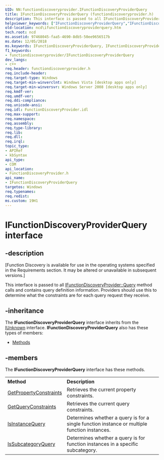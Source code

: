 ```yaml
---
UID: NN:functiondiscoveryprovider.IFunctionDiscoveryProviderQuery
title: IFunctionDiscoveryProviderQuery (functiondiscoveryprovider.h)
description: This interface is passed to all IFunctionDiscoveryProvider::Query method calls and contains query definition information. Providers should use this to determine what the constraints are for each query request they receive.
helpviewer_keywords: ["IFunctionDiscoveryProviderQuery","IFunctionDiscoveryProviderQuery interface","IFunctionDiscoveryProviderQuery interface","described","functiondiscoveryprovider/IFunctionDiscoveryProviderQuery","ncd.ifunctiondiscoveryproviderquery"]
old-location: ncd\ifunctiondiscoveryproviderquery.htm
tech.root: ncd
ms.assetid: 97468045-faa5-4690-8db5-50ee9656517b
ms.date: 12/05/2018
ms.keywords: IFunctionDiscoveryProviderQuery, IFunctionDiscoveryProviderQuery interface, IFunctionDiscoveryProviderQuery interface,described, functiondiscoveryprovider/IFunctionDiscoveryProviderQuery, ncd.ifunctiondiscoveryproviderquery
f1_keywords:
- functiondiscoveryprovider/IFunctionDiscoveryProviderQuery
dev_langs:
- c++
req.header: functiondiscoveryprovider.h
req.include-header: 
req.target-type: Windows
req.target-min-winverclnt: Windows Vista [desktop apps only]
req.target-min-winversvr: Windows Server 2008 [desktop apps only]
req.kmdf-ver: 
req.umdf-ver: 
req.ddi-compliance: 
req.unicode-ansi: 
req.idl: FunctionDiscoveryProvider.idl
req.max-support: 
req.namespace: 
req.assembly: 
req.type-library: 
req.lib: 
req.dll: 
req.irql: 
topic_type:
- APIRef
- kbSyntax
api_type:
- COM
api_location:
- FunctionDiscoveryProvider.h
api_name:
- IFunctionDiscoveryProviderQuery
targetos: Windows
req.typenames: 
req.redist: 
ms.custom: 19H1
---
```


# IFunctionDiscoveryProviderQuery interface


## -description


<p class="CCE_Message">[Function Discovery is available for use in the operating systems specified in the Requirements section. It may be altered or unavailable in subsequent versions.]

This interface is passed to all <a href="https://docs.microsoft.com/windows/desktop/api/functiondiscoveryprovider/nf-functiondiscoveryprovider-ifunctiondiscoveryprovider-query">IFunctionDiscoveryProvider::Query</a> method calls and contains query definition information.  Providers should use this to determine what the constraints are for each query request they receive. 


## -inheritance

The <b xmlns:loc="http://microsoft.com/wdcml/l10n">IFunctionDiscoveryProviderQuery</b> interface inherits from the <a href="https://docs.microsoft.com/windows/desktop/api/unknwn/nn-unknwn-iunknown">IUnknown</a> interface. <b>IFunctionDiscoveryProviderQuery</b> also has these types of members:
<ul>
<li><a href="https://docs.microsoft.com/">Methods</a></li>
</ul>

## -members

The <b>IFunctionDiscoveryProviderQuery</b> interface has these methods.
<table class="members" id="memberListMethods">
<tr>
<th align="left" width="37%">Method</th>
<th align="left" width="63%">Description</th>
</tr>
<tr data="declared;">
<td align="left" width="37%">
<a href="https://docs.microsoft.com/windows/desktop/api/functiondiscoveryprovider/nf-functiondiscoveryprovider-ifunctiondiscoveryproviderquery-getpropertyconstraints">GetPropertyConstraints</a>
</td>
<td align="left" width="63%">
Retrieves the current property constraints.

</td>
</tr>
<tr data="declared;">
<td align="left" width="37%">
<a href="https://docs.microsoft.com/windows/desktop/api/functiondiscoveryprovider/nf-functiondiscoveryprovider-ifunctiondiscoveryproviderquery-getqueryconstraints">GetQueryConstraints</a>
</td>
<td align="left" width="63%">
Retrieves the current query constraints.

</td>
</tr>
<tr data="declared;">
<td align="left" width="37%">
<a href="https://docs.microsoft.com/windows/desktop/api/functiondiscoveryprovider/nf-functiondiscoveryprovider-ifunctiondiscoveryproviderquery-isinstancequery">IsInstanceQuery</a>
</td>
<td align="left" width="63%">
Determines whether a query is for a single function instance or multiple function instances.

</td>
</tr>
<tr data="declared;">
<td align="left" width="37%">
<a href="https://docs.microsoft.com/windows/desktop/api/functiondiscoveryprovider/nf-functiondiscoveryprovider-ifunctiondiscoveryproviderquery-issubcategoryquery">IsSubcategoryQuery</a>
</td>
<td align="left" width="63%">
Determines whether a query is for function instances in a specific subcategory.

</td>
</tr>
</table> 

